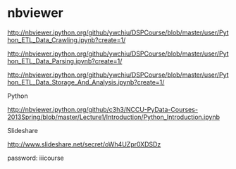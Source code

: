

nbviewer
===================================================
http://nbviewer.ipython.org/github/ywchiu/DSPCourse/blob/master/user/Python_ETL_Data_Crawling.ipynb?create=1/

http://nbviewer.ipython.org/github/ywchiu/DSPCourse/blob/master/user/Python_ETL_Data_Parsing.ipynb?create=1/

http://nbviewer.ipython.org/github/ywchiu/DSPCourse/blob/master/user/Python_ETL_Data_Storage_And_Analysis.ipynb?create=1/


Python

http://nbviewer.ipython.org/github/c3h3/NCCU-PyData-Courses-2013Spring/blob/master/Lecture1/Introduction/Python_Introduction.ipynb


Slideshare 

http://www.slideshare.net/secret/oWh4UZpr0XDSDz

password: iiicourse